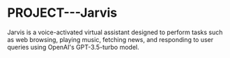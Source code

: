 # PROJECT---Jarvis
Jarvis is a voice-activated virtual assistant designed to perform tasks such as web browsing, playing music, fetching news, and responding to user queries using OpenAI's GPT-3.5-turbo model.
